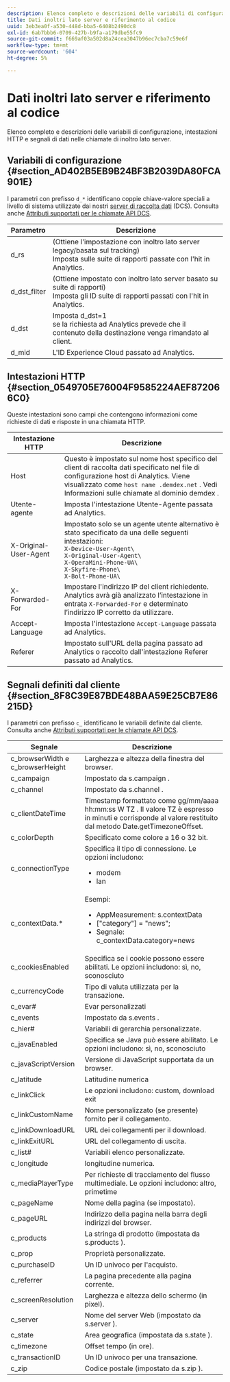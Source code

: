 ```yaml
---
description: Elenco completo e descrizioni delle variabili di configurazione, intestazioni HTTP e segnali di dati nelle chiamate di inoltro lato server.
title: Dati inoltri lato server e riferimento al codice
uuid: 3eb3ea0f-a530-448d-bba5-6408b2490dc8
exl-id: 6ab7bbb6-0709-427b-b9fa-a179dbe55fc9
source-git-commit: f669af03a502d8a24cea3047b96ec7cba7c59e6f
workflow-type: tm+mt
source-wordcount: '604'
ht-degree: 5%

---
```


# Dati inoltri lato server e riferimento al codice

Elenco completo e descrizioni delle variabili di configurazione, intestazioni HTTP e segnali di dati nelle chiamate di inoltro lato server.

## Variabili di configurazione {#section_AD402B5EB9B24BF3B2039DA80FCA901E}

I parametri con prefisso `d_*` identificano coppie chiave-valore speciali a livello di sistema utilizzate dai nostri [server di raccolta dati](https://experienceleague.adobe.com/docs/audience-manager/user-guide/reference/system-components/components-data-collection.html) (DCS). Consulta anche [Attributi supportati per le chiamate API DCS](https://experienceleague.adobe.com/docs/audience-manager/user-guide/api-and-sdk-code/dcs/dcs-api-reference/dcs-keys.html).

| Parametro | Descrizione |
|--- |--- |
| d_rs | (Ottiene l&#39;impostazione con inoltro lato server legacy/basata sul tracking) <br>Imposta sulle suite di rapporti passate con l&#39;hit in Analytics. |
| d_dst_filter | (Ottiene impostato con inoltro lato server basato su suite di rapporti) <br>Imposta gli ID suite di rapporti passati con l&#39;hit in Analytics. |
| d_dst | Imposta d_dst=1 <br>se la richiesta ad Analytics prevede che il contenuto della destinazione venga rimandato al client. |
| d_mid | L&#39;ID Experience Cloud passato ad Analytics. |

## Intestazioni HTTP {#section_0549705E76004F9585224AEF872066C0}

Queste intestazioni sono campi che contengono informazioni come richieste di dati e risposte in una chiamata HTTP.

<!-- Meike, missing link in table below: "See Understanding Calls to the Demdex Domain" -->

| Intestazione HTTP | Descrizione |
|--- |--- |
| Host | Questo è impostato sul nome host specifico del client di raccolta dati specificato nel file di configurazione host di Analytics. Viene visualizzato come   `host name .demdex.net` .  Vedi Informazioni sulle chiamate al dominio demdex . |
| Utente-agente | Imposta l&#39;intestazione Utente-Agente passata ad Analytics. |
| X-Original-User-Agent | Impostato solo se un agente utente alternativo è stato specificato da una delle seguenti intestazioni: </br>`X-Device-User-Agent\ ` </br>`X-Original-User-Agent\`   </br>`X-OperaMini-Phone-UA\`   </br>`X-Skyfire-Phone\`    </br>`X-Bolt-Phone-UA\` |
| X-Forwarded-For | Impostare l&#39;indirizzo IP del client richiedente. Analytics avrà già analizzato l’intestazione in entrata `X-Forwarded-For` e determinato l’indirizzo IP corretto da utilizzare. |
| Accept-Language | Imposta l&#39;intestazione `Accept-Language` passata ad Analytics. |
| Referer | Impostato sull&#39;URL della pagina passato ad Analytics o raccolto dall&#39;intestazione Referer passato ad Analytics. |

## Segnali definiti dal cliente {#section_8F8C39E87BDE48BAA59E25CB7E86215D}

I parametri con prefisso `c_` identificano le variabili definite dal cliente. Consulta anche [Attributi supportati per le chiamate API DCS](https://experienceleague.adobe.com/docs/audience-manager/user-guide/api-and-sdk-code/dcs/dcs-api-reference/dcs-keys.html).

| Segnale | Descrizione |
|--- |--- |
| c_browserWidth e c_browserHeight | Larghezza e altezza della finestra del browser. |
| c_campaign | Impostato da s.campaign . |
| c_channel | Impostato da s.channel . |
| c_clientDateTime | Timestamp formattato come   gg/mm/aaaa hh:mm:ss W TZ .    Il valore TZ è espresso in minuti e corrisponde al valore restituito dal metodo Date.getTimezoneOffset. |
| c_colorDepth | Specificato come colore a 16 o 32 bit. |
| c_connectionType | Specifica il tipo di connessione. Le opzioni includono:<ul><li>modem</li><li>lan</li></ul> |
| c_contextData.* | Esempi:<ul><li>AppMeasurement: s.contextData</li><li>[&quot;category&quot;] = &quot;news&quot;;</li><li>Segnale:  c_contextData.category=news</li></ul> |
| c_cookiesEnabled | Specifica se i cookie possono essere abilitati. Le opzioni includono: sì, no, sconosciuto |
| c_currencyCode | Tipo di valuta utilizzata per la transazione. |
| c_evar# | Evar personalizzati |
| c_events | Impostato da s.events . |
| c_hier# | Variabili di gerarchia personalizzate. |
| c_javaEnabled | Specifica se Java può essere abilitato. Le opzioni includono: sì, no, sconosciuto |
| c_javaScriptVersion | Versione di JavaScript supportata da un browser. |
| c_latitude | Latitudine numerica |
| c_linkClick | Le opzioni includono: custom, download exit |
| c_linkCustomName | Nome personalizzato (se presente) fornito per il collegamento. |
| c_linkDownloadURL | URL dei collegamenti per il download. |
| c_linkExitURL | URL del collegamento di uscita. |
| c_list# | Variabili elenco personalizzate. |
| c_longitude | longitudine numerica. |
| c_mediaPlayerType | Per richieste di tracciamento del flusso multimediale. Le opzioni includono:  altro, primetime |
| c_pageName | Nome della pagina (se impostato). |
| c_pageURL | Indirizzo della pagina nella barra degli indirizzi del browser. |
| c_products | La stringa di prodotto (impostata da s.products ). |
| c_prop | Proprietà personalizzate. |
| c_purchaseID | Un ID univoco per l&#39;acquisto. |
| c_referrer | La pagina precedente alla pagina corrente. |
| c_screenResolution | Larghezza e altezza dello schermo (in pixel). |
| c_server | Nome del server Web (impostato da s.server ). |
| c_state | Area geografica (impostata da s.state ). |
| c_timezone | Offset tempo (in ore). |
| c_transactionID | Un ID univoco per una transazione. |
| c_zip | Codice postale (impostato da s.zip ). |
